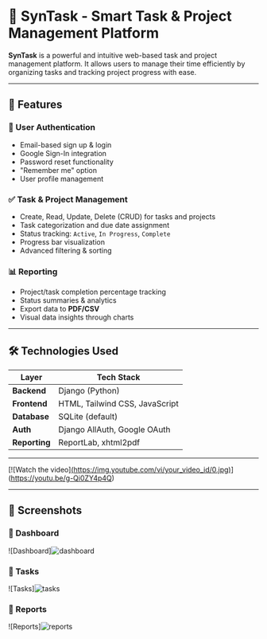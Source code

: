 # 🌟 SynTask - Smart Task & Project Management Platform




**SynTask** is a powerful and intuitive web-based task and project management platform. It allows users to manage their time efficiently by organizing tasks and tracking project progress with ease.

---

## 🚀 Features

### 🔐 User Authentication
- Email-based sign up & login
- Google Sign-In integration
- Password reset functionality
- "Remember me" option
- User profile management

### ✅ Task & Project Management
- Create, Read, Update, Delete (CRUD) for tasks and projects
- Task categorization and due date assignment
- Status tracking: `Active`, `In Progress`, `Complete`
- Progress bar visualization
- Advanced filtering & sorting

### 📊 Reporting
- Project/task completion percentage tracking
- Status summaries & analytics
- Export data to **PDF/CSV**
- Visual data insights through charts

---

## 🛠 Technologies Used

| Layer       | Tech Stack                         |
|-------------|-------------------------------------|
| **Backend** | Django (Python)                    |
| **Frontend**| HTML, Tailwind CSS, JavaScript     |
| **Database**| SQLite (default)                   |
| **Auth**    | Django AllAuth, Google OAuth       |
| **Reporting**| ReportLab, xhtml2pdf               |

---

[![Watch the video][(https://img.youtube.com/vi/your_video_id/0.jpg)](https://www.youtube.com/watch?v=your_video_id)](https://youtu.be/g-Qi0ZY4p4Q)

---

## 📸 Screenshots

### 🔹 Dashboard
![Dashboard]![dashboard](https://github.com/user-attachments/assets/209d4ff6-1acd-430f-81cd-45809708f5a7)


### 🔹 Tasks
![Tasks]![tasks](https://github.com/user-attachments/assets/f1a3370c-bd3c-436d-84fb-4c99ad4d1fa0)


### 🔹 Reports
![Reports]![reports](https://github.com/user-attachments/assets/c035868a-f604-4a33-aa77-66ee68d54d39)




